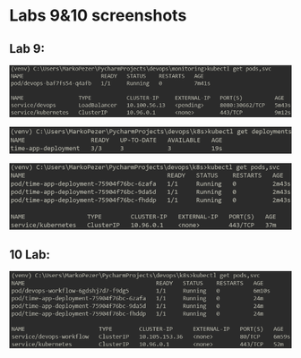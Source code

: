 # Labs 9&10 screenshots

## Lab 9:

![image_1](images/K8S.png)

![image_2](images/replicas.png)

![image_3](images/after_lb.png)

## 10 Lab:


![image_4](images/wf.png)
